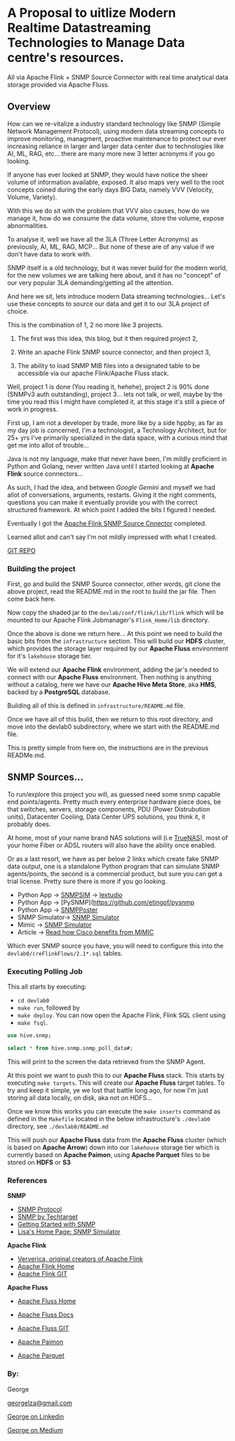 # A Proposal to uitlize Modern Realtime Datastreaming Technologies to Manage Data centre's resources.

All via Apache Flink + SNMP Source Connector with real time analytical data storage provided via Apache Fluss.

## Overview

How can we re-vitalize a industry standard technology like SNMP (Simple Network Management Protocol), using modern data streaming concepts to improve monitoring, managment, proactive maintenance to protect our ever increasing reliance in larger and larger data center due to technologies like AI, ML, RAG, etc... there are many more new 3 letter acronyms if you go looking.

If anyone has ever looked at SNMP, they would have notice the sheer volume of information available, exposed. It also maps very well to the root concepts coined during the early days BIG Data, namely VVV (Velocity, Volume, Variety).

With this we do sit with the problem that VVV also causes, how do we manage it, how do we consume the data volume, store the volume, expose abnormalities.

To analyse it, well we have all the 3LA (Three Letter Acronyms) as previously, AI, ML, RAG, MCP... But none of these are of any value if we don't have data to work with.

SNMP itself is a old technology, but it was never build for the modern world, for the new volumes we are talking here about, and it has no "concept" of our very popular 3LA demanding/getting all the attention.

And here we sit, lets introduce modern Data streaming technologies... Let's use these concepts to source our data and get it to our 3LA project of choice.


This is the combination of 1, 2 no more like 3 projects.

1. The first was this idea, this blog, but it then required project 2, 

2. Write an apache Flink SNMP source connector, and then project 3, 

3. The ability to load SNMP MIB files into a designated table to be accessible via our apache Flink/Apache Fluss stack. 


Well, project 1 is done (You reading it, hehehe), project 2 is 90% done (SNMPv3 auth outstanding), project 3... lets not talk, or well, maybe by the time you read this I might have completed it, at this stage it's still a piece of work in progress.

First up, I am not a developer by trade, more like by a side hppby, as far as my day job is concerned, I'm a technologist, a  Technology Architect, but for 25+ yrs I've primarily specialized in the data space, with a curious mind that get me into allot of trouble... 

Java is not my language, make that never have been, I'm mildly proficient in Python and Golang, never written Java until I started looking at **Apache Flink** source connectors...

As such, I had the idea, and between *Google Gemini* and myself we had allot of conversations, arguments, restarts. Giving it the right comments, questions you can make it eventually provide you with the correct structured framework. At which point I added the bits I figured I needed.

Eventually I got the [Apache Flink SNMP Source Cnnector](https://github.com/georgelza/SNMP-Flink-Source-connector.git) completed. 

Learned allot and can't say I'm not mildly impressed with what I created.


[GIT REPO](https://github.com/georgelza/DataPipeline-SNMP_Flink_Fluss.git)

### Building the project

First, go and build the SNMP Source connector, other words, git clone the above project, read the README.md in the root to build the jar file. Then come back here.

Now copy the shaded jar to the `devlab/conf/flink/lib/flink` which will be mounted to our Apache Flink Jobmanager's `Flink_Home/lib` directory. 

Once the above is done we return here... At this point we need to build the basic bits from the `infrastructure` section. This will build our **HDFS** cluster, which provides the storage layer required by our **Apache Fluss** environment for it's `lakehouse` storage tier.

We will extend our **Apache Flink** environment, adding the jar's needed to connect with our **Apache Fluss** environment.
Then nothing is anything without a catalog, here we have our **Apache Hive Meta Store**, aka **HMS**, backed by a **PostgreSQL** database.

Building all of this is defined in `infrastructure/README.md` file.

Once we have all of this build, then we return to this root directory, and move into the devlab0 subdirectory, where we start with the README.md file.

This is pretty simple from here on, the instructions are in the previous READMe.md.


## SNMP Sources...

To run/explore this project you will, as guessed need some snmp capable end points/agents. Pretty much every enterprise hardware piece does, be that switches, servers, storage components, PDU (Power Distrubution units), Datacenter Cooling, Data Center UPS solutions, you think it, it probably does.

At home, most of your name brand NAS solutions will (i.e [TrueNAS](https://www.truenas.com)), most of your home Fiber or ADSL routers will also have the ability once enabled. 

Or as a last resort, we have as per below 2 links which create fake SNMP data output, one is a standalone Python program that can simulate SNMP agents/points, the second is a commercial product, but sure you can get a trial license. Pretty sure there is more if you go looking.

- Python App    -> [SNMPSIM](https://github.com/etingof/snmpsim)
                -> [lextudio](https://docs.lextudio.com/snmpsim/)
- Python App    -> [PySNMP](https://github.com/etingof/pysnmp
- Python App    -> [SNMPPoster](https://github.com/cluther/snmposter)
- SNMP Simulator-> [SNMP Simulator](https://snmp-simulator.soft112.com/#google_vignette) 
- Mimic         -> [SNMP Simulator](http://www.gambitcomm.com/)
- Article       -> [Read how Cisco benefits from MIMIC](https://www.gambitcomm.com/site/news/pdfs/Cisco_casestudy.pdf)

Which ever SNMP source you have, you will need to configure this into the `devlab0/creFlinkFlows/2.1*.sql` tables.


### Executing Polling Job

This all starts by executing:

- `cd devlab0`
- `make run`, followed by 
- `make deploy`. You can now open the Apache Flink, Flink SQL client using 
- `make fsql`. 


```SQL
use hive.snmp;

select * from hive.snmp.snmp_poll_data#;

```

This will print to the screen the data retrieved from the SNMP Agent.

At this point we want to push this to our **Apache Fluss** stack. This starts by executing `make targets`. This will create our **Apache Fluss** target tables. To try and keep it simple, ye we lost that battle long ago, for now I'm just storing all data locally, on disk, aka not on HDFS...

Once we know this works you can execute the `make inserts` command as defined in the `Makefile` located in the below infrastructure's `./devlab0` directory, see `./devlab0/README.md` 

This will push our **Apache Fluss** data from the **Apache Fluss** cluster (which is based on **Apache Arrow**) down into our `lakehouse` storage tier which is currently based on **Apache Paimon**, using **Apache Parquet** files to be stored on **HDFS** or **S3**


### References

**SNMP**
- [SNMP Protocol](https://en.wikipedia.org/wiki/Simple_Network_Management_Protocol)
- [SNMP by Techtarget](https://www.techtarget.com/searchnetworking/definition/SNMP)
- [Getting Started with SNMP](https://www.easysnmp.com/tutorial/getting-snmp-data/)
- [Lisa's Home Page: SNMP Simulator](https://www.rushworth.us/lisa/?p=11032)
 
**Apache Flink**
- [Ververica, original creators of Apache Flink](https://www.ververica.com)
- [Apache Flink Home](https://flink.apache.org)
- [Apache Flink GIT](https://github.com/apache/flink)

**Apache Fluss**  
- [Apache Fluss Home](https://fluss.apache.org/)
- [Apache Fluss Docs](https://alibaba.github.io/fluss-docs/)
- [Apache Fluss GIT](https://github.com/apache/fluss)

- [Apache Paimon](https://paimon.apache.org)

- [Apache Parquet](https://parquet.apache.org)
  

### By:

George

[georgelza@gmail.com](georgelza@gmail.com)

[George on Linkedin](https://www.linkedin.com/in/george-leonard-945b502/)

[George on Medium](https://medium.com/@georgelza)

